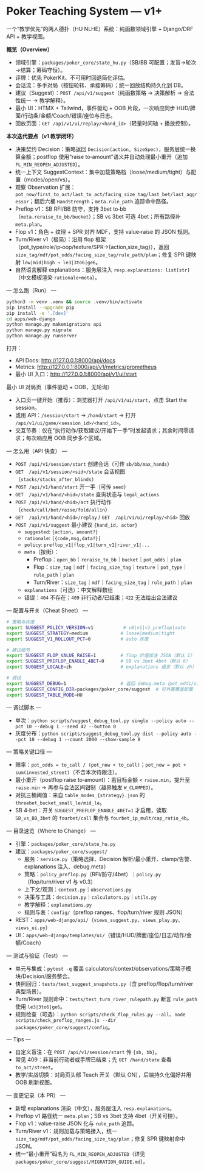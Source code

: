 # Poker Teaching System — v1+

一个“教学优先”的两人德扑（HU NLHE）系统：纯函数领域引擎 + Django/DRF API + 教学视图。

**概览（Overview）**
- 领域引擎：`packages/poker_core/state_hu.py`（SB/BB 可配置；发盲→轮次→结算；筹码守恒）。
- 评牌：优先 PokerKit，不可用时回退简化评估。
- 会话流：多手对局（按钮轮转、承接筹码）；统一回放结构持久化到 DB。
- 建议（Suggest）：`POST /api/v1/suggest`（纯函数策略 → 决策解析 → 合法性统一 → 教学解释）。
- 最小 UI：HTMX + Tailwind，事件驱动 + OOB 片段，一次响应同步 HUD/牌面/行动条/金额/Coach/错误/座位与日志。
- 回放页面：`GET /api/v1/ui/replay/<hand_id>`（轻量时间轴 + 播放控制）。

**本次迭代要点（v1 教学闭环）**
- 决策契约 Decision：策略返回 `Decision(action, SizeSpec)`，服务层统一换算金额；postflop 使用“raise to‑amount”语义并自动处理最小重开（追加 `FL_MIN_REOPEN_ADJUSTED`）。
- 统一上下文 SuggestContext：集中加载策略档（loose/medium/tight）与配置（modes/open/vs）。
- 观察 Observation 扩展：`pot_now/first_to_act/last_to_act/facing_size_tag/last_bet/last_aggressor`；翻后六桶 `HandStrength`；`meta.rule_path` 追踪命中路径。
- Preflop v1：SB RFI/BB 防守，支持 3bet to‑bb（`meta.reraise_to_bb/bucket`）；SB vs 3bet 可选 4bet；所有路径补 `meta.plan`。
- Flop v1：角色 + 纹理 + SPR 对齐 MDF，支持 value‑raise 的 JSON 规则。
- Turn/River v1（极简）：沿用 flop 框架（pot_type/role/ip‑oop/texture/SPR→{action,size_tag}），返回 `size_tag/mdf/pot_odds/facing_size_tag/rule_path/plan`；修复 SPR 键映射 `low|mid|high → le3|3to6|ge6`。
- 自然语言解释 explanations：服务层注入 `resp.explanations: list[str]`（中文模板渲染 `rationale+meta`）。

— 怎么跑（Run） —

```bash
python3 -m venv .venv && source .venv/bin/activate
pip install --upgrade pip
pip install -e '.[dev]'
cd apps/web-django
python manage.py makemigrations api
python manage.py migrate
python manage.py runserver
```

打开：

- API Docs: http://127.0.0.1:8000/api/docs
- Metrics:   http://127.0.0.1:8000/api/v1/metrics/prometheus
- 最小 UI 入口：http://127.0.0.1:8000/api/v1/ui/start

最小 UI 对局页（事件驱动 + OOB，无轮询）
- 入口页一键开始（推荐）：浏览器打开 `/api/v1/ui/start`，点击 Start the session。
- 或用 API：`/session/start` → `/hand/start` → 打开 `/api/v1/ui/game/<session_id>/<hand_id>`。
- 交互节奏：仅在“执行动作/获取建议/开始下一手”时发起请求；其余时间零请求；每次响应用 OOB 同步多个区域。

— 怎么用（API 快查） —

- `POST /api/v1/session/start` 创建会话（可传 `sb/bb/max_hands`）
- `GET  /api/v1/session/<sid>/state` 会话视图（`stacks/stacks_after_blinds`）
- `POST /api/v1/hand/start` 开一手（可传 `seed`）
- `GET  /api/v1/hand/<hid>/state` 查询状态与 `legal_actions`
- `POST /api/v1/hand/<hid>/act` 执行动作（`check/call/bet/raise/fold/allin`）
- `GET  /api/v1/hand/<hid>/replay` / `GET  /api/v1/ui/replay/<hid>` 回放
- `POST /api/v1/suggest` 最小建议 `{hand_id, actor}`
  - `suggested`: `{action, amount?}`
  - `rationale`: `[{code,msg,data?}]`
  - `policy`: `preflop_v1|flop_v1|turn_v1|river_v1|...`
  - `meta`（按街）：
    - Preflop：`open_bb`｜`reraise_to_bb`｜`bucket`｜`pot_odds`｜`plan`
    - Flop：`size_tag`｜`mdf`｜`facing_size_tag`｜`texture`｜`pot_type`｜`rule_path`｜`plan`
    - Turn/River：`size_tag`｜`mdf`｜`facing_size_tag`｜`rule_path`｜`plan`
  - `explanations`（可选）：中文解释数组
  - 错误：`404` 不存在；`409` 非行动者/已结束；`422` 无法给出合法建议

— 配置与开关（Cheat Sheet） —

```bash
# 策略与灰度
export SUGGEST_POLICY_VERSION=v1           # v0|v1|v1_preflop|auto
export SUGGEST_STRATEGY=medium            # loose|medium|tight
export SUGGEST_V1_ROLLOUT_PCT=0           # auto 灰度

# 建议细节
export SUGGEST_FLOP_VALUE_RAISE=1         # flop 价值加注 JSON（默认 1）
export SUGGEST_PREFLOP_ENABLE_4BET=0      # SB vs 3bet 4bet（默认 0）
export SUGGEST_LOCALE=zh                  # explanations 语言（默认 zh）

# 调试
export SUGGEST_DEBUG=1                    # 返回 debug.meta（pot_odds/size_tag/rule_path 等）
export SUGGEST_CONFIG_DIR=packages/poker_core/suggest  # 可外置覆盖配置
export SUGGEST_TABLE_MODE=HU
```

— 调试脚本 —
- 单次：`python scripts/suggest_debug_tool.py single --policy auto --pct 10 --debug 1 --seed 42 --button 0`
- 灰度分布：`python scripts/suggest_debug_tool.py dist --policy auto --pct 10 --debug 1 --count 2000 --show-sample 8`

— 策略关键口径 —
- 赔率：`pot_odds = to_call / (pot_now + to_call)`；`pot_now = pot + sum(invested_street)`（不含本次待跟注）。
- 最小重开（postflop raise to‑amount）：若目标金额 < `raise.min`，提升至 `raise.min` → 再参与合法区间钳制（越界触发 `W_CLAMPED`）。
- 对抗三桶阈值：来自 `table_modes_{strategy}.json` 的 `threebet_bucket_small_le/mid_le`。
- SB 4‑bet：开关 `SUGGEST_PREFLOP_ENABLE_4BET=1` 才启用，读取 `SB_vs_BB_3bet` 的 `fourbet/call` 集合与 `fourbet_ip_mult/cap_ratio_4b`。

— 目录速览（Where to Change） —
- 引擎：`packages/poker_core/state_hu.py`
- 建议：`packages/poker_core/suggest/`
  - 服务：`service.py`（策略选择、Decision 解析/最小重开、clamp/告警、explanations 注入、debug.meta）
  - 策略：`policy_preflop.py`（RFI/防守/4bet）｜`policy.py`（flop/turn/river v1 与 v0.3）
  - 上下文/观测：`context.py`｜`observations.py`
  - 决策与工具：`decision.py`｜`calculators.py`｜`utils.py`
  - 教学解释：`explanations.py`
  - 规则与表：`config/`（preflop ranges、flop/turn/river 规则 JSON）
- REST：`apps/web-django/api/`（`views_suggest.py`、`views_play.py`、`views_ui.py`）
- UI：`apps/web-django/templates/ui/`（错误/HUD/牌面/座位/日志/动作/金额/Coach）

— 测试与验证（Test） —
- 单元与集成：`pytest -q` 覆盖 calculators/context/observations/策略子模块/Decision/服务整合。
- 快照回归：`tests/test_suggest_snapshots.py`（含 preflop/flop/turn/river 典型场景）。
- Turn/River 规则命中：`tests/test_turn_river_rulepath.py` 断言 `rule_path` 使用 `le3|3to6|ge6`。
- 规则检查（可选）：`python scripts/check_flop_rules.py --all`、`node scripts/check_preflop_ranges.js --dir packages/poker_core/suggest/config`。

— Tips —
- 自定义盲注：在 `POST /api/v1/session/start` 传 `{sb, bb}`。
- 常见 409：非当前行动者或手牌已结束；先 `GET /hand/state` 查看 `to_act/street`。
- 教学/实战切换：对局页头部 Teach 开关（默认 ON），后端持久化偏好并用 OOB 刷新视图。

— 变更记录（本 PR） —
- 新增 explanations 渲染（中文），服务层注入 `resp.explanations`。
- Preflop v1 路径统一 `meta.plan`；SB vs 3bet 支持 4bet（开关可控）。
- Flop v1：value‑raise JSON 化与 `rule_path` 追踪。
- Turn/River v1：规则加载与策略接入，统一 `size_tag/mdf/pot_odds/facing_size_tag/plan`；修复 SPR 键映射命中 JSON。
- 统一“最小重开”码名为 `FL_MIN_REOPEN_ADJUSTED`（详见 `packages/poker_core/suggest/MIGRATION_GUIDE.md`）。

